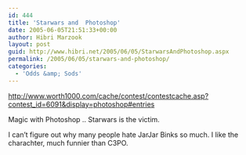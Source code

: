 ```yaml
---
id: 444
title: 'Starwars and  Photoshop'
date: 2005-06-05T21:51:33+00:00
author: Hibri Marzook
layout: post
guid: http://www.hibri.net/2005/06/05/StarwarsAndPhotoshop.aspx
permalink: /2005/06/05/starwars-and-photoshop/
categories:
  - 'Odds &amp; Sods'
---
```

<http://www.worth1000.com/cache/contest/contestcache.asp?contest_id=6091&display=photoshop#entries>


  


Magic with Photoshop .. Starwars is the victim.


  


I can&#8217;t figure out why many people hate JarJar Binks so much. I like the charachter, much funnier than C3PO.